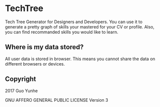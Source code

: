 # TechTree

Tech Tree Generator for Designers and Developers. You can use it to generate a
pretty graph of skills your mastered for your CV or profile. Also, you can find
recommanded skills you would like to learn.

## Where is my data stored?

All user data is stored in browser. This means you cannot share the data on
different browsers or devices.

## Copyright

2017 Guo Yunhe

GNU AFFERO GENERAL PUBLIC LICENSE Version 3
